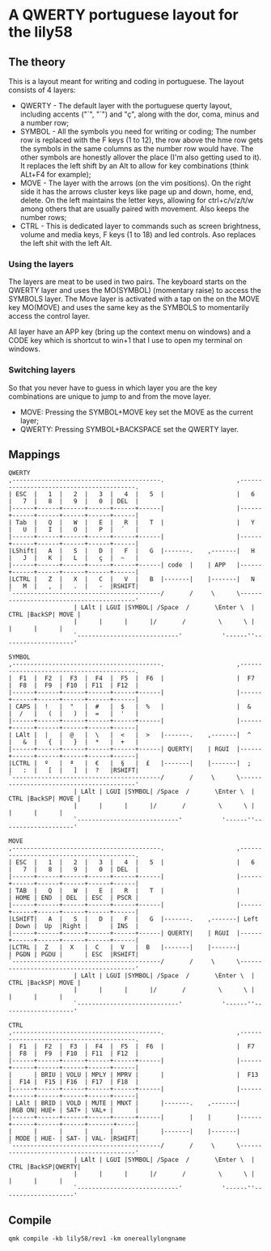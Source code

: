 # A QWERTY portuguese layout for the lily58
## The theory
This is a layout meant for writing and coding in portuguese.
The layout consists of 4 layers:
 * QWERTY - The default layer with the portuguese querty layout, including accents ("´", "`") and "ç", along with the dor, coma, minus and a number row;
 * SYMBOL - All the symbols you need for writing or coding; The number row is replaced with the F keys (1 to 12), the row above the hme row gets the symbols in the same columns as the number row would have. The other symbols are honestly allover the place (I'm also getting used to it). It replaces the left shift by an Alt to allow for key combinations (think ALt+F4 for example);
 * MOVE - The layer with the arrows (on the vim positions). On the right side it has the arrows cluster keys like page up and down, home, end, delete. On the left maintains the letter keys, allowing for ctrl+c/v/z/t/w among others that are usually paired with movement. Also keeps the number rows;
 * CTRL - This is dedicated layer to commands such as screen brightness, volume and media keys, F keys (1 to 18) and led controls. Aso replaces the left shit with the left Alt.

### Using the layers
The layers are meat to be used in two pairs.
The keyboard starts on the QWERTY layer and uses the MO(SYMBOL) (momentary raise) to access the SYMBOLS layer.
The Move layer is activated with a tap on the on the MOVE key MO(MOVE) and uses the same key as the SYMBOLS to momentarily access the control layer.

All layer have an APP key (bring up the context menu on windows) and a CODE key which is shortcut to win+1 that I use to open my terminal on windows.

### Switching layers
So that you never have to guess in which layer you are the key combinations are unique to jump to and from the move layer.
 * MOVE: Pressing the SYMBOL+MOVE key set the MOVE as the current layer;
 * QWERTY: Pressing SYMBOL+BACKSPACE set the QWERTY layer. 
## Mappings

```
QWERTY
,-----------------------------------------.                    ,-----------------------------------------.
| ESC  |   1  |   2  |   3  |   4  |   5  |                    |   6  |   7  |   8  |   9  |   0  | DEL  |
|------+------+------+------+------+------|                    |------+------+------+------+------+------|
| Tab  |   Q  |   W  |   E  |   R  |   T  |                    |   Y  |   U  |   I  |   O  |   P  |  ´   |
|------+------+------+------+------+------|                    |------+------+------+------+------+------|
|LShift|   A  |   S  |   D  |   F  |   G  |-------.    ,-------|   H  |   J  |   K  |   L  |   ç  |  ~   |
|------+------+------+------+------+------| code  |    | APP   |------+------+------+------+------+------|
|LCTRL |   Z  |   X  |   C  |   V  |   B  |-------|    |-------|   N  |   M  |   ,  |   .  |   -  |RSHIFT|
`-----------------------------------------/       /     \      \-----------------------------------------'
                  | LAlt | LGUI |SYMBOL| /Space  /       \Enter \  | CTRL |BackSP| MOVE |
                  |      |      |      |/       /         \      \ |      |      |      |
                  `----------------------------'           '------''--------------------'

SYMBOL
,-----------------------------------------.                    ,-----------------------------------------.
|  F1  |  F2  |  F3  |  F4  |  F5  |  F6  |                    |  F7  |  F8  |  F9  | F10  | F11  | F12  |
|------+------+------+------+------+------|                    |------+------+------+------+------+------|
| CAPS |  !   |  "   |  #   |  $   |  %   |                    |  &   |  /   |   (  |   )  |  =   |  '   |
|------+------+------+------+------+------|                    |------+------+------+------+------+------|
| LAlt |  |   |  @   |  \   |  <   |  >   |-------.    ,-------|  ^   |   &  |   {  |   }  |  *   |  +   |
|------+------+------+------+------+------| QUERTY|    | RGUI  |------+------+------+------+------+------|
|LCTRL |  º   |  ª   |  €   |  §   |  £   |-------|    |-------|  ;   |   :  |   [  |   ]  |  ?   |RSHIFT|
`-----------------------------------------/       /     \      \-----------------------------------------'
                  | LAlt | LGUI |SYMBOL| /Space  /       \Enter \  | CTRL |BackSP| MOVE |
                  |      |      |      |/       /         \      \ |      |      |      |
                  `----------------------------'           '------''--------------------'

MOVE
,-----------------------------------------.                    ,-----------------------------------------.
| ESC  |   1  |   2  |   3  |   4  |   5  |                    |   6  |   7  |   8  |   9  |   0  | DEL  |
|------+------+------+------+------+------|                    |------+------+------+------+------+------|
| TAB  |   Q  |   W  |   E  |   R  |   T  |                    |      | HOME | END  | DEL  | ESC  | PSCR |
|------+------+------+------+------+------|                    |------+------+------+------+------+------|
|LSHIFT|   A  |   S  |   D  |   F  |   G  |-------.    ,-------| Left | Down |  Up  |Right |      | INS  |
|------+------+------+------+------+------| QUERTY|    | RGUI  |------+------+------+------+------+------|
|LCTRL |  Z   |  X   |  C   |  V   |  B   |-------|    |-------|      | PGDN | PGDU |      | ESC  |RSHIFT|
`-----------------------------------------/       /     \      \-----------------------------------------'
                  | LAlt | LGUI |SYMBOL| /Space  /       \Enter \  | CTRL |BackSP| MOVE |
                  |      |      |      |/       /         \      \ |      |      |      |
                  `----------------------------'           '------''--------------------'       

CTRL
,-----------------------------------------.                    ,-----------------------------------------.
|  F1  |  F2  |  F3  |  F4  |  F5  |  F6  |                    |  F7  |  F8  |  F9  | F10  | F11  | F12  |
|------+------+------+------+------+------|                    |------+------+------+------+------+------|
|      | BRIU | VOLU | MPLY | MPRV |      |                    |  F13 |  F14 |  F15 | F16  | F17  | F18  |
|------+------+------+------+------+------|                    |------+------+------+------+------+------|
| LAlt | BRID | VOLD | MUTE | MNXT |      |-------.    ,-------|      |RGB ON| HUE+ | SAT+ | VAL+ |      |
|------+------+------+------+------+------|       |    |       |------+------+------+------+-------+-----|
|      |      |      |      |      |      |-------|    |-------|      | MODE | HUE- | SAT- | VAL- |RSHIFT|
`-----------------------------------------/       /     \      \-----------------------------------------'
                  | LAlt | LGUI |SYMBOL| /Space  /       \Enter \  | CTRL |BackSP|QWERTY|
                  |      |      |      |/       /         \      \ |      |      |      |
                  `----------------------------'           '------''--------------------'
```

## Compile
```
qmk compile -kb lily58/rev1 -km onereallylongname
```
